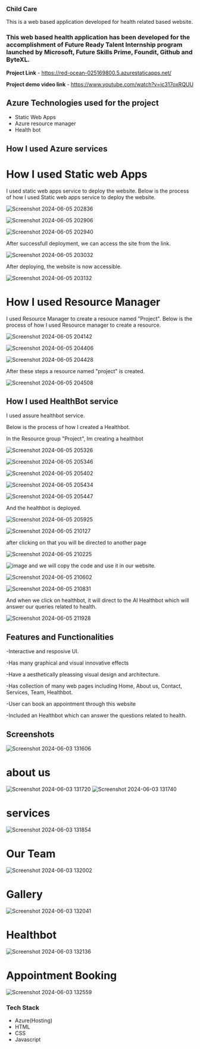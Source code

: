 ### Child Care

This is a web based application developed for health related based website.

### This web based health application has been developed for the accomplishment of Future Ready Talent Internship program launched by Microsoft, Future Skills Prime, Foundit, Github and ByteXL.

**Project Link** - https://red-ocean-025169800.5.azurestaticapps.net/

**Project demo video link** - https://www.youtube.com/watch?v=ic317oxRQUU

## Azure Technologies used for the project

- Static Web Apps
- Azure resource manager
- Health bot

## How I used Azure services
# How I used Static web Apps

I used static web apps service to deploy the website.
Below is the process of how I used Static web apps service to deploy the website.


![Screenshot 2024-06-05 202836](https://github.com/KattaSrija/Childcare-Website/assets/161741828/6faef787-be1f-443b-ae43-976e6da19978)




![Screenshot 2024-06-05 202906](https://github.com/KattaSrija/Childcare-Website/assets/161741828/ca0d6acc-1a63-406f-95ae-8d6a4231f1c6)




![Screenshot 2024-06-05 202940](https://github.com/KattaSrija/Childcare-Website/assets/161741828/747201e3-cde6-40b1-bbe2-03427b503467)



After successfull deployment, we can access the site from the link.



![Screenshot 2024-06-05 203032](https://github.com/KattaSrija/Childcare-Website/assets/161741828/5e930f62-e982-45bc-afb8-a2de039fb107)


After deploying, the website is now accessible.


![Screenshot 2024-06-05 203132](https://github.com/KattaSrija/Childcare-Website/assets/161741828/8beebeb5-3d32-4974-b24e-b564a0c28deb)



# How I used Resource Manager

I used Resource Manager to create a resouce named "Project".
Below is the process of how I used Resource manager to create a resource.


![Screenshot 2024-06-05 204142](https://github.com/KattaSrija/Childcare-Website/assets/161741828/cda2d70a-8e67-4f7c-b27c-b9059b9e088c)


![Screenshot 2024-06-05 204406](https://github.com/KattaSrija/Childcare-Website/assets/161741828/8d7b6a65-f404-41fc-8582-a5a6d99104d5)


![Screenshot 2024-06-05 204428](https://github.com/KattaSrija/Childcare-Website/assets/161741828/60cdfd9c-6539-4dcd-bb9a-de4e60d5616f)


After these steps a resource named "project" is created.

![Screenshot 2024-06-05 204508](https://github.com/KattaSrija/Childcare-Website/assets/161741828/6bedd747-8ce1-4410-806c-9274c14df940)



## How I used HealthBot service

I used assure healthbot service.

Below is the process of how I created a Healthbot.


In the Resource group "Project", Im creating a healthbot

![Screenshot 2024-06-05 205326](https://github.com/KattaSrija/Childcare-Website/assets/161741828/5c9b5e1a-317c-4898-9aa6-e2894785675f)


![Screenshot 2024-06-05 205346](https://github.com/KattaSrija/Childcare-Website/assets/161741828/d3bc1d0b-52bc-46c2-9406-2b84835060c3)

![Screenshot 2024-06-05 205402](https://github.com/KattaSrija/Childcare-Website/assets/161741828/8238198a-38de-404a-8def-47cc1a875d8c)

![Screenshot 2024-06-05 205434](https://github.com/KattaSrija/Childcare-Website/assets/161741828/84abd003-eeee-4061-9e7e-a7adb4907fe8)

![Screenshot 2024-06-05 205447](https://github.com/KattaSrija/Childcare-Website/assets/161741828/4d86aca8-22bf-45b1-a449-1f305f75cf3a)

And the healthbot is deployed.

![Screenshot 2024-06-05 205925](https://github.com/KattaSrija/Childcare-Website/assets/161741828/6bca8a9f-b71c-4981-9032-8492fb01ba96)

![Screenshot 2024-06-05 210127](https://github.com/KattaSrija/Childcare-Website/assets/161741828/346edc9e-a35d-4ee9-91c7-7c50adfd2cf6)

after clicking on that you will be directed to another page


![Screenshot 2024-06-05 210225](https://github.com/KattaSrija/Childcare-Website/assets/161741828/bb926c0e-c464-47fd-bd5b-dc0ce9fe0549)


![image](https://github.com/KattaSrija/Childcare-Website/assets/161741828/170d71bf-4d36-4b4f-a91d-e950969acf8e)
and we will copy the code and use it in our website.

![Screenshot 2024-06-05 210602](https://github.com/KattaSrija/Childcare-Website/assets/161741828/92e7632c-4f98-482e-b2d9-5ed3ee2aea3e)

![Screenshot 2024-06-05 210831](https://github.com/KattaSrija/Childcare-Website/assets/161741828/21357dda-4da6-4cf9-9313-1ee995985703)

And when we click on healthbot, it will direct to the AI Healthbot which will answer our queries related to health.

![Screenshot 2024-06-05 211928](https://github.com/KattaSrija/Childcare-Website/assets/161741828/1532599f-af78-48e5-99df-fa13d367ac4f)













## Features and Functionalities

-Interactive and resposive UI.

-Has many graphical and visual innovative effects

-Have a aesthetically pleassing visual design and architecture.

-Has collection of many web pages including Home, About us, Contact, Services, Team, Healthbot.

-User can book an appointment through this website

-Included an Healthbot which can answer the questions related to health.


## Screenshots
![Screenshot 2024-06-03 131606](https://github.com/KattaSrija/Childcare-Website/assets/161741828/86992405-ef1f-41e2-8446-29fa3956105f)

# about us
![Screenshot 2024-06-03 131720](https://github.com/KattaSrija/Childcare-Website/assets/161741828/055ed3b7-4f25-40f7-8513-3d4820bf3703)
![Screenshot 2024-06-03 131740](https://github.com/KattaSrija/Childcare-Website/assets/161741828/48f45614-d229-4196-b61b-5b0a621261f5)

# services
![Screenshot 2024-06-03 131854](https://github.com/KattaSrija/Childcare-Website/assets/161741828/203261b2-eb51-4b93-8614-6a48f31b00d3)

# Our Team
![Screenshot 2024-06-03 132002](https://github.com/KattaSrija/Childcare-Website/assets/161741828/293609f7-ad68-48c2-b452-6c033718ab41)

# Gallery
![Screenshot 2024-06-03 132041](https://github.com/KattaSrija/Childcare-Website/assets/161741828/440cfda6-4c8d-4065-af3c-b8d667a30345)


# Healthbot
![Screenshot 2024-06-03 132136](https://github.com/KattaSrija/Childcare-Website/assets/161741828/721c3204-fdb6-4c2e-9b80-a4aee050d4fc)


# Appointment Booking
![Screenshot 2024-06-03 132559](https://github.com/KattaSrija/Childcare-Website/assets/161741828/dbd05d12-e644-492d-8b2d-854332b2a747)


### Tech Stack
- Azure(Hosting)
- HTML
- CSS
- Javascript

